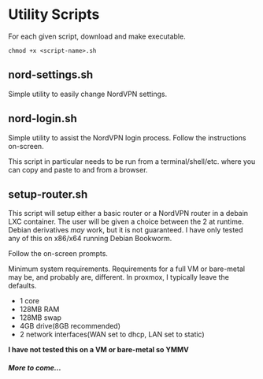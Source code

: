 # Utility Scripts
For each given script, download and make executable.
```
chmod +x <script-name>.sh
```
## nord-settings.sh
Simple utility to easily change NordVPN settings.

## nord-login.sh
Simple utility to assist the NordVPN login process.
Follow the instructions on-screen.

This script in particular needs to be run from a terminal/shell/etc. where you can copy and paste to and from a browser.

## setup-router.sh
This script will setup either a basic router or a NordVPN router in a debain LXC container. The user will be given a choice between the 2 at runtime. Debian derivatives *may* work, but it is not guaranteed. I have only tested any of this on x86/x64 running Debian Bookworm.

Follow the on-screen prompts.

Minimum system requirements. Requirements for a full VM or bare-metal may be, and probably are, different. In proxmox, I typically leave the defaults.
- 1 core
- 128MB RAM
- 128MB swap
- 4GB drive(8GB recommended)
- 2 network interfaces(WAN set to dhcp, LAN set to static)

**I have not tested this on a VM or bare-metal so YMMV**

#### *More to come...*

